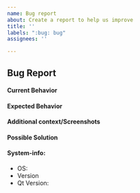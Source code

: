 ```yaml
---
name: Bug report
about: Create a report to help us improve
title: ''
labels: ":bug: bug"
assignees: ''

---
```


## Bug Report

#### Current Behavior
<!-- A clear and concise description of the behavior. -->

#### Expected Behavior
<!-- A clear and concise description of what you expected to happen. -->

#### Additional context/Screenshots
<!-- Add any other context about the problem here. If applicable, add screenshots to help explain. -->

#### Possible Solution
<!--- Only if you have suggestions on a fix for the bug -->

#### System-info:
 - OS: <!-- e.g. Windows, Linux, Darwin -->
 - Version <!-- e.g. 0.1.0, 0.2.0 -->
 - Qt Version: <!-- e.g. 5.12.8, 5.15.0 -->

